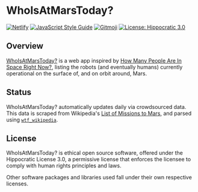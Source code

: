 # WhoIsAtMarsToday?

[![Netlify](https://img.shields.io/netlify/22d6b8f9-1c34-44e6-a134-f9114838660e)](https://app.netlify.com/sites/whoisatmarstoday/deploys)
[![JavaScript Style Guide](https://img.shields.io/badge/code_style-standard-brightgreen.svg)](https://standardjs.com)
[![Gitmoji](https://img.shields.io/badge/gitmoji-%20😜%20😍-FFDD67.svg)](https://gitmoji.carloscuesta.me)
[![License: Hippocratic 3.0](https://img.shields.io/badge/License-Hippocratic_3.0-lightgrey.svg)](https://firstdonoharm.dev/version/3/0/full.html)

## Overview

[WhoIsAtMarsToday?](https://whoisatmarstoday.netlify.com) is a web app inspired by [How Many People Are In Space Right Now?](https://www.howmanypeopleareinspacerightnow.com/), listing the robots (and eventually humans) currently operational on the surface of, and on orbit around, Mars.

## Status

WhoIsAtMarsToday? automatically updates daily via crowdsourced data. This data is scraped from Wikipedia's [List of Missions to Mars](https://en.wikipedia.org/wiki/List_of_missions_to_Mars), and parsed using [`wtf_wikipedia`](https://github.com/spencermountain/wtf_wikipedia).

## License

WhoIsAtMarsToday? is ethical open source software, offered under the Hippocratic License 3.0, a permissive license that enforces the licensee to comply with human rights principles and laws.

Other software packages and libraries used fall under their own respective licenses.


